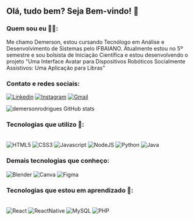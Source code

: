 ## Olá, tudo bem? Seja Bem-vindo! :raised_back_of_hand:
### Quem sou eu :man_technologist::

Me chamo Demerson, estou cursando Tecnólogo em Análise e Desenvolvimento de Sistemas pelo IFBAIANO. Atualmente estou no 5º semestre e sou bolsista de Iniciação Científica e estou desenvolvendo o projeto "Uma Interface Avatar para Dispositivos Robóticos Socialmente Assistivos: Uma Aplicação para Libras"</i>

### Contato e redes sociais:

[![Linkedin](https://img.shields.io/badge/LinkedIn-0077B5?style=for-the-badge&logo=linkedin&logoColor=white)](www.linkedin.com/in/demerson-rodrigues)
[![Instagram](https://img.shields.io/badge/Instagram-E4405F?style=for-the-badge&logo=instagram&logoColor=white)](www.instagram.com/in/demerson_r)
[![Gmail](https://img.shields.io/badge/Gmail-D14836?style=for-the-badge&logo=gmail&logoColor=white)](https://mail.google.com/demersona.rodrigues@gmail.com)</br>

![demersonrodrigues GitHub stats](https://github-readme-stats.vercel.app/api?username=demersonrodrigues&show_icons=true&theme=radical)

### Tecnologias que utilizo 📗:

<div style="display: inline_block"></br>
  <img align="center" alt="HTML5" src="https://img.shields.io/badge/HTML5-E34F26?style=for-the-badge&logo=html5&logoColor=white" />
  <img align="center" alt="CSS3" src="https://img.shields.io/badge/CSS3-1572B6?style=for-the-badge&logo=css3&logoColor=white" />
  <img align="center" alt="Javascript" src="https://img.shields.io/badge/JavaScript-F7DF1E?style=for-the-badge&logo=javascript&logoColor=black" />
  <img align="center" alt="NodeJS" src="https://img.shields.io/badge/Node.js-43853D?style=for-the-badge&logo=node.js&logoColor=white" />
  <img align="center" alt="Python" src="https://img.shields.io/badge/Python-14354C?style=for-the-badge&logo=python&logoColor=white" />
  <img align="center" alt="Java" src="https://img.shields.io/badge/Java-ED8B00?style=for-the-badge&logo=java&logoColor=white" /></br>
</div>

### Demais tecnologias que conheço:

<div style="display: inline_block"></b>
  <img align="center" alt="Blender" src="https://img.shields.io/badge/blender-%23F5792A.svg?style=for-the-badge&logo=blender&logoColor=white" />
  <img align="center" alt="Canva" src="https://img.shields.io/badge/Canva-%2300C4CC.svg?&style=for-the-badge&logo=Canva&logoColor=white" />
  <img align="center" alt="Figma" src="https://img.shields.io/badge/Figma-F24E1E?style=for-the-badge&logo=figma&logoColor=white" /></br>
</div>

### Tecnologias que estou em aprendizado 📙:

<div style="display: inline_block"></br>
    <img align="center" alt="React" src="https://img.shields.io/badge/React-20232A?style=for-the-badge&logo=react&logoColor=61DAFB" />
    <img align="center" alt="ReactNative" src="https://img.shields.io/badge/React_Native-20232A?style=for-the-badge&logo=react&logoColor=61DAFB" />
    <img align="center" alt="MySQL" src="https://img.shields.io/badge/MySQL-005C84?style=for-the-badge&logo=mysql&logoColor=white" />
    <img align="center" alt="PHP" src="https://img.shields.io/badge/PHP-777BB4?style=for-the-badge&logo=php&logoColor=white" /></br>
</div>
  
